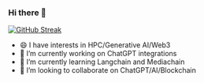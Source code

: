 ### Hi there 👋
[![GitHub Streak](https://streak-stats.demolab.com/?user=ishandutta2007)](https://git.io/streak-stats)
- 😄 I have interests in HPC/Generative AI/Web3
- 🔭 I’m currently working on ChatGPT integrations
- 🌱 I’m currently learning Langchain and Mediachain
- 👯 I’m looking to collaborate on ChatGPT/AI/Blockchain

<!--
**ishandutta2007/ishandutta2007** is a ✨ _special_ ✨ repository because its `README.md` (this file) appears on your GitHub profile.

Here are some ideas to get you started:

- 🤔 I’m looking for help with ...
- 💬 Ask me about ...
- 📫 How to reach me: ...
- ⚡ Fun fact: ...
-->
